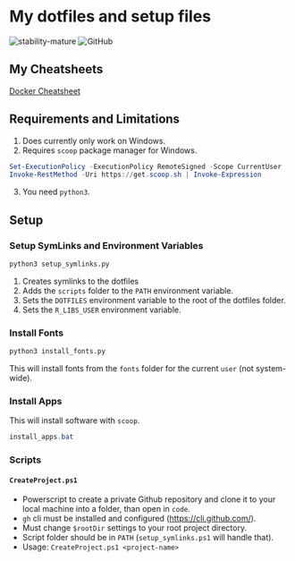 # My dotfiles and setup files

![stability-mature](https://img.shields.io/badge/stability-mature-00800.svg) ![GitHub](https://img.shields.io/badge/dotfiles-blue)

## My Cheatsheets

[Docker Cheatsheet](docs/docker.md)

## Requirements and Limitations

1. Does currently only work on Windows.
2. Requires `scoop` package manager for Windows.

```powershell
Set-ExecutionPolicy -ExecutionPolicy RemoteSigned -Scope CurrentUser
Invoke-RestMethod -Uri https://get.scoop.sh | Invoke-Expression
```

3. You need `python3`.

## Setup

### Setup SymLinks and Environment Variables

```bash
python3 setup_symlinks.py
```

1. Creates symlinks to the dotfiles
2. Adds the `scripts` folder to the `PATH` environment variable.
3. Sets the `DOTFILES` environment variable to the root of the dotfiles folder.
4. Sets the `R_LIBS_USER` environment variable.

### Install Fonts

```bash
python3 install_fonts.py
```

This will install fonts from the `fonts` folder for the current `user` (not system-wide).

### Install Apps

This will install software with `scoop`.

```powershell
install_apps.bat
```

### Scripts

#### `CreateProject.ps1`

- Powerscript to create a private Github repository and clone it to your local machine into a folder, than open in `code`.
- `gh` cli must be installed and configured (<https://cli.github.com/>).
- Must change `$rootDir` settings to your root project directory.
- Script folder should be in `PATH` (`setup_symlinks.ps1` will handle that).
- Usage: `CreateProject.ps1 <project-name>`
